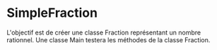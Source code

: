 # SimpleFraction
L'objectif est de créer une classe Fraction représentant un nombre rationnel. Une classe Main testera les méthodes de la classe Fraction.
